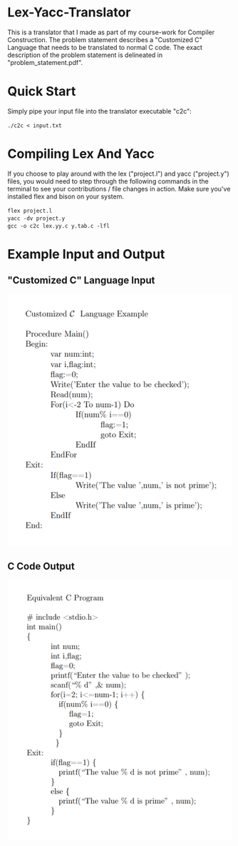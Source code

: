 # Lex-Yacc-Translator
This is a translator that I made as part of my course-work for Compiler Construction. The problem statement describes a "Customized C" Language that needs to be translated to normal C code. The exact description of the problem statement is delineated in "problem_statement.pdf".

# Quick Start
Simply pipe your input file into the translator executable "c2c":


`./c2c < input.txt`

# Compiling Lex And Yacc
If you choose to play around with the lex ("project.l") and yacc ("project.y") files, you would need to step through the following commands in the terminal to see your contributions / file changes in action. Make sure you've installed flex and bison on your system.

`flex project.l`  
`yacc -dv project.y`  
`gcc -o c2c lex.yy.c y.tab.c -lfl`

# Example Input and Output

  ## "Customized C" Language Input
  ![Customized C Code](assets/customized_c.png)
  
  ## C Code Output
  ![Normal C Code](assets/c.png)
